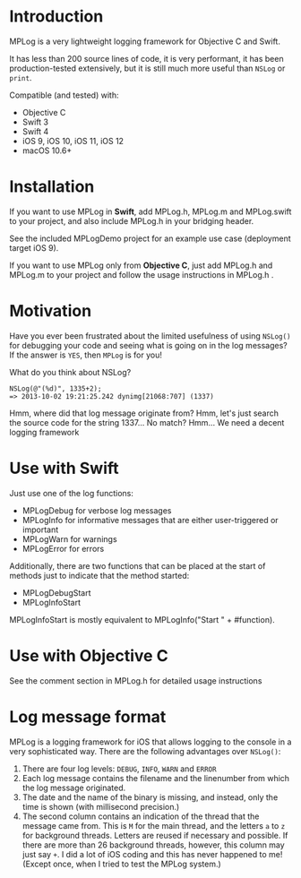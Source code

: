 # Introduction

MPLog is a very lightweight logging framework for Objective C and Swift.

It has less than 200 source lines of code, it is very performant, it has been
production-tested extensively, but it is still much more useful than `NSLog`
or `print`.

Compatible (and tested) with:

- Objective C
- Swift 3
- Swift 4
- iOS 9, iOS 10, iOS 11, iOS 12
- macOS 10.6+

# Installation

If you want to use MPLog in **Swift**, add MPLog.h, MPLog.m and MPLog.swift to
your project, and also include MPLog.h in your bridging header.

See the included MPLogDemo project for an example use case (deployment target iOS 9).

If you want to use MPLog only from **Objective C**, just add MPLog.h and
MPLog.m to your project and follow the usage instructions in MPLog.h .

# Motivation

Have you ever been frustrated about the limited usefulness of using `NSLog()`
for debugging your code and seeing what is going on in the log messages?
If the answer is `YES`, then `MPLog` is for you!

What do you think about NSLog?

    NSLog(@"(%d)", 1335+2);
    => 2013-10-02 19:21:25.242 dynimg[21068:707] (1337)

Hmm, where did that log message originate from? Hmm, let's just search the
source code for the string 1337... No match? Hmm... We need a decent logging
framework

# Use with Swift

Just use one of the log functions:

- MPLogDebug for verbose log messages
- MPLogInfo for informative messages that are either user-triggered or important
- MPLogWarn for warnings
- MPLogError for errors

Additionally, there are two functions that can be placed at the start of
methods just to indicate that the method started:

- MPLogDebugStart
- MPLogInfoStart

MPLogInfoStart is mostly equivalent to MPLogInfo("Start " + #function).

# Use with Objective C

See the comment section in MPLog.h for detailed usage instructions

# Log message format

MPLog is a logging framework for iOS that allows logging to the console in a
very sophisticated way. There are the following advantages over `NSLog()`:

1. There are four log levels: `DEBUG`, `INFO`, `WARN` and `ERROR`
2. Each log message contains the filename and the linenumber from which
     the log message originated.
3. The date and the name of the binary is missing, and instead, only the
     time is shown (with millisecond precision.)
4. The second column contains an indication of the thread that the message
     came from. This is `M` for the main thread, and the letters `a` to `z`
     for background threads. Letters are reused if necessary and possible.
     If there are more than 26 background threads, however, this column may
     just say `+`. I did a lot of iOS coding and this has never happened to
     me! (Except once, when I tried to test the MPLog system.)

